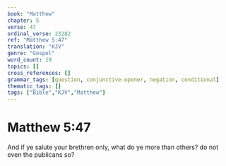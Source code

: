 ```yaml
---
book: "Matthew"
chapter: 5
verse: 47
ordinal_verse: 23282
ref: "Matthew 5:47"
translation: "KJV"
genre: "Gospel"
word_count: 19
topics: []
cross_references: []
grammar_tags: [question, conjunctive-opener, negation, conditional]
thematic_tags: []
tags: ["Bible","KJV","Matthew"]
---
```


# Matthew 5:47

And if ye salute your brethren only, what do ye more than others? do not even the publicans so?
